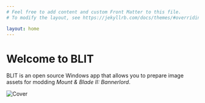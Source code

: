 ```yaml
---
# Feel free to add content and custom Front Matter to this file.
# To modify the layout, see https://jekyllrb.com/docs/themes/#overriding-theme-defaults

layout: home
---
```


# Welcome to BLIT

BLIT is an open source Windows app that allows you to prepare image assets for modding *Mount & Blade II: Bannerlord*.

![Cover](/assets/images/cover.png)
